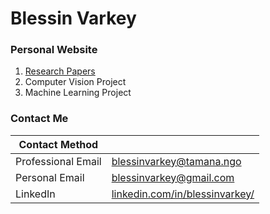 # Blessin Varkey
### Personal Website 

1. [Research Papers](https://blessinvarkey.github.io/research)
2. Computer Vision Project 
3. Machine Learning Project

### Contact Me

| Contact Method |  |
| --- | --- |
| Professional Email | blessinvarkey@tamana.ngo |
| Personal Email | blessinvarkey@gmail.com |
| LinkedIn | [linkedin.com/in/blessinvarkey/](https://www.linkedin.com/in/blessinvarkey/) |

